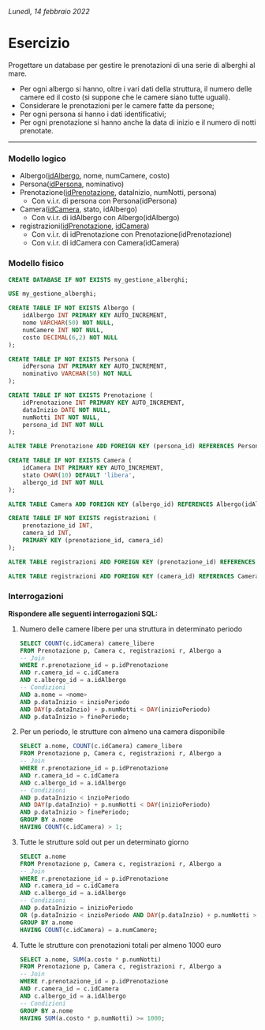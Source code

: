 *Lunedì, 14 febbraio 2022*

# Esercizio

Progettare un database per gestire le prenotazioni di una serie di alberghi al mare.

- Per ogni albergo si hanno, oltre i vari dati della struttura, il numero delle camere ed il costo (si suppone che le camere siano tutte uguali).
- Considerare le prenotazioni per le camere fatte da persone;
- Per ogni persona si hanno i dati identificativi;
- Per ogni prenotazione si hanno anche la data di inizio e il numero di notti prenotate.

---

### Modello logico

- Albergo(<ins>idAlbergo</ins>, nome, numCamere, costo)
- Persona(<ins>idPersona</ins>, nominativo)
- Prenotazione(<ins>idPrenotazione</ins>, dataInizio, numNotti, persona)
  - Con v.i.r. di persona con Persona(idPersona)
- Camera(<ins>idCamera</ins>, stato, idAlbergo)
  - Con v.i.r. di idAlbergo con Albergo(idAlbergo)
- registrazioni(<ins>idPrenotazione</ins>, <ins>idCamera</ins>)
  - Con v.i.r. di idPrenotazione con Prenotazione(idPrenotazione)
  - Con v.i.r. di idCamera con Camera(idCamera)

### Modello fisico

```sql
CREATE DATABASE IF NOT EXISTS my_gestione_alberghi;

USE my_gestione_alberghi;

CREATE TABLE IF NOT EXISTS Albergo (
    idAlbergo INT PRIMARY KEY AUTO_INCREMENT,
    nome VARCHAR(50) NOT NULL,
    numCamere INT NOT NULL,
    costo DECIMAL(6,2) NOT NULL
);

CREATE TABLE IF NOT EXISTS Persona (
    idPersona INT PRIMARY KEY AUTO_INCREMENT,
    nominativo VARCHAR(50) NOT NULL
);

CREATE TABLE IF NOT EXISTS Prenotazione (
    idPrenotazione INT PRIMARY KEY AUTO_INCREMENT,
    dataInizio DATE NOT NULL,
    numNotti INT NOT NULL,
    persona_id INT NOT NULL
);

ALTER TABLE Prenotazione ADD FOREIGN KEY (persona_id) REFERENCES Persona(idPersona);

CREATE TABLE IF NOT EXISTS Camera (
    idCamera INT PRIMARY KEY AUTO_INCREMENT,
    stato CHAR(10) DEFAULT 'libera',
    albergo_id INT NOT NULL
);

ALTER TABLE Camera ADD FOREIGN KEY (albergo_id) REFERENCES Albergo(idAlbergo);

CREATE TABLE IF NOT EXISTS registrazioni (
    prenotazione_id INT,
    camera_id INT,
    PRIMARY KEY (prenotazione_id, camera_id)
);

ALTER TABLE registrazioni ADD FOREIGN KEY (prenotazione_id) REFERENCES Prenotazione(idPrenotazione);

ALTER TABLE registrazioni ADD FOREIGN KEY (camera_id) REFERENCES Camera(idCamera);
```

### Interrogazioni

**Rispondere alle seguenti interrogazioni SQL:**

1. Numero delle camere libere per una struttura in determinato periodo

    ```sql
    SELECT COUNT(c.idCamera) camere_libere
    FROM Prenotazione p, Camera c, registrazioni r, Albergo a
    -- Join
    WHERE r.prenotazione_id = p.idPrenotazione
    AND r.camera_id = c.idCamera
    AND c.albergo_id = a.idAlbergo
    -- Condizioni
    AND a.nome = <nome>
    AND p.dataInizio < inzioPeriodo
    AND DAY(p.dataInzio) + p.numNotti < DAY(inizioPeriodo)
    AND p.dataInizio > finePeriodo;
    ```

2. Per un periodo, le strutture con almeno una camera disponibile

    ```sql
    SELECT a.nome, COUNT(c.idCamera) camere_libere
    FROM Prenotazione p, Camera c, registrazioni r, Albergo a
    -- Join
    WHERE r.prenotazione_id = p.idPrenotazione
    AND r.camera_id = c.idCamera
    AND c.albergo_id = a.idAlbergo
    -- Condizioni
    AND p.dataInizio < inzioPeriodo
    AND DAY(p.dataInzio) + p.numNotti < DAY(inizioPeriodo)
    AND p.dataInizio > finePeriodo;
    GROUP BY a.nome
    HAVING COUNT(c.idCamera) > 1;
    ```
   
3. Tutte le strutture sold out per un determinato giorno
   
    ```sql
    SELECT a.nome
    FROM Prenotazione p, Camera c, registrazioni r, Albergo a
    -- Join
    WHERE r.prenotazione_id = p.idPrenotazione
    AND r.camera_id = c.idCamera
    AND c.albergo_id = a.idAlbergo
    -- Condizioni
    AND p.dataInizio = inizioPeriodo
    OR (p.dataInizio < inzioPeriodo AND DAY(p.dataInzio) + p.numNotti > DAY(inizioPeriodo))
    GROUP BY a.nome
    HAVING COUNT(c.idCamera) = a.numCamere;
    ```
   
4. Tutte le strutture con prenotazioni totali per almeno 1000 euro
   
    ```sql
    SELECT a.nome, SUM(a.costo * p.numNotti)
    FROM Prenotazione p, Camera c, registrazioni r, Albergo a
    -- Join
    WHERE r.prenotazione_id = p.idPrenotazione
    AND r.camera_id = c.idCamera
    AND c.albergo_id = a.idAlbergo
    -- Condizioni
    GROUP BY a.nome
    HAVING SUM(a.costo * p.numNotti) >= 1000;
    ```